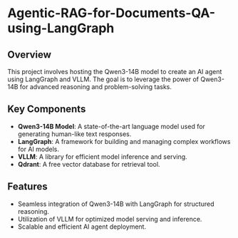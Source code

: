 # Agentic-RAG-for-Documents-QA-using-LangGraph

## Overview
This project involves hosting the Qwen3-14B model to create an AI agent using LangGraph and VLLM. The goal is to leverage the power of Qwen3-14B for advanced reasoning and problem-solving tasks.

## Key Components
- **Qwen3-14B Model**: A state-of-the-art language model used for generating human-like text responses.
- **LangGraph**: A framework for building and managing complex workflows for AI models.
- **VLLM**: A library for efficient model inference and serving.
- **Qdrant**: A free vector database for retrieval tool.

## Features
- Seamless integration of Qwen3-14B with LangGraph for structured reasoning.
- Utilization of VLLM for optimized model serving and inference.
- Scalable and efficient AI agent deployment.